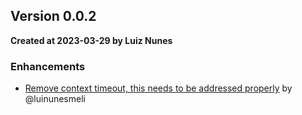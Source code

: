 ## Version 0.0.2
**Created at 2023-03-29 by Luiz Nunes**
### Enhancements
	
* [Remove context timeout, this needs to be addressed properly](https://github.com/luinunesmeli/goscriba/pull/60) by @luinunesmeli
	
